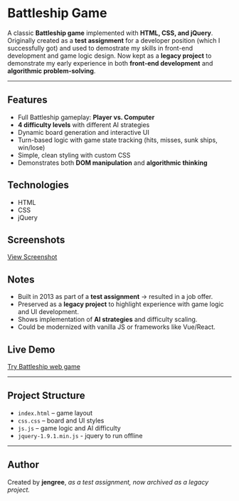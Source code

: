 # Battleship Game
A classic **Battleship game** implemented with **HTML, CSS, and jQuery**.
Originally created as a **test assignment** for a developer position (which I successfully got) and used to demostrate my skills in front-end development and game logic design.
Now kept as a **legacy project** to demonstrate my early experience in both **front-end development** and **algorithmic problem-solving**.

---

## Features
- Full Battleship gameplay: **Player vs. Computer**
- **4 difficulty levels** with different AI strategies
- Dynamic board generation and interactive UI
- Turn-based logic with game state tracking (hits, misses, sunk ships, win/lose)
- Simple, clean styling with custom CSS
- Demonstrates both **DOM manipulation** and **algorithmic thinking**

## Technologies
- HTML
- CSS
- jQuery

## Screenshots
[View Screenshot](https://jengree-dev.github.io/battleship-game/prj-screenshot.png)

## Notes
- Built in 2013 as part of a **test assignment** → resulted in a job offer.
- Preserved as a **legacy project** to highlight experience with game logic and UI development.
- Shows implementation of **AI strategies** and difficulty scaling.
- Could be modernized with vanilla JS or frameworks like Vue/React.

## Live Demo
[Try Battleship web game](https://jengree-dev.github.io/battleship-game/)

---

## Project Structure
- `index.html` – game layout
- `css.css` – board and UI styles
- `js.js` – game logic and AI difficulty
- `jquery-1.9.1.min.js` - jquery to run offline

---

## Author
Created by **jengree**, *as a test assignment, now archived as a legacy project.*
